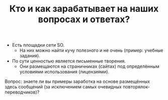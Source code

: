﻿---
title: "Кто и как зарабатывает на наших вопросах и ответах?"
se.owner.user_id: 199733
se.owner.display_name: "edem. С Днём Победы"
se.owner.link: "https://ru.meta.stackoverflow.com/users/199733/edem-%d0%a1-%d0%94%d0%bd%d1%91%d0%bc-%d0%9f%d0%be%d0%b1%d0%b5%d0%b4%d1%8b"
se.link: "https://ru.meta.stackoverflow.com/questions/10155/%d0%9a%d1%82%d0%be-%d0%b8-%d0%ba%d0%b0%d0%ba-%d0%b7%d0%b0%d1%80%d0%b0%d0%b1%d0%b0%d1%82%d1%8b%d0%b2%d0%b0%d0%b5%d1%82-%d0%bd%d0%b0-%d0%bd%d0%b0%d1%88%d0%b8%d1%85-%d0%b2%d0%be%d0%bf%d1%80%d0%be%d1%81%d0%b0%d1%85-%d0%b8-%d0%be%d1%82%d0%b2%d0%b5%d1%82%d0%b0%d1%85"
se.question_id: 10155
se.post_type: question
se.score: 2
---
<ul>
<li>Есть площадки сети SO.

<ul>
<li>На них можно найти кучу полезного и не очень (пример: учебные задания).</li>
</ul></li>
<li>По сути ценностью является письменные творения.

<ul>
<li>Они размещаются на страничниках (сайтах) под определённым условиями использования (лицензиями).</li>
</ul></li>
</ul>

<p>Вопрос: знаете ли вы примеры заработка на основе размещённых здесь сообщений (за исключением самых очевидных повторялок-переводчиков)?</p>
